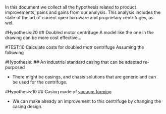 In this document we collect all the hypothesis related to product improvements, pains and gains from our analysis. This analysis includes the state of the art of current open hardware and proprietary centrifuges, as wel.

#Hypothesis:20 ## Doubled motor centrifuge
A model like the one in the drawing can be more cost effective...


#TEST:10 Calculate costs for doubled motr centrifuge
Assuming the following


#Hypothesis: ## An industrial standard casing that can be adapted re-purposed
- There might be casings, and chasis solutions that are generic and can be used for the centrifuge.

#Hypothesis:10 ## Casing made of [vacuum forming](https://en.wikipedia.org/wiki/Vacuum_forming)
- We can make already an improvement to this centrifuge by changing the casing design.
